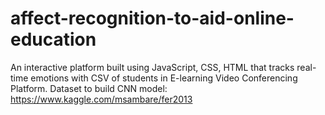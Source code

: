 # affect-recognition-to-aid-online-education
An interactive platform built using JavaScript, CSS, HTML that tracks real-time emotions with CSV of students in E-learning Video Conferencing Platform.
Dataset to build CNN model: https://www.kaggle.com/msambare/fer2013
